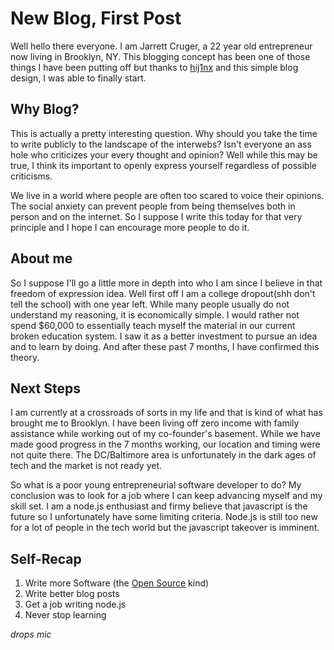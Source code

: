 New Blog, First Post
====================
Well hello there everyone. I am Jarrett Cruger, a 22 year old entrepreneur now
living in Brooklyn, NY. This blogging concept has been one of those things
I have been putting off but thanks to [hij1nx][hij1nx] and this simple blog
design, I was able to finally start.

Why Blog?
---------
This is actually a pretty interesting question. Why should you take the time to
write publicly to the landscape of the interwebs? Isn't everyone an ass hole who
criticizes your every thought and opinion? Well while this may be true, I think its
important to openly express yourself regardless of possible criticisms.

We live in a world where people are often too scared to voice their opinions. The social
anxiety can prevent people from being themselves both in person and on the
internet. So I suppose I write this today for that very principle and I hope
I can encourage more people to do it.

About me
--------
So I suppose I'll go a little more in depth into who I am since I believe in
that freedom of expression idea. Well first off I am a college dropout(shh don't
tell the school) with one year left. While many people usually do not understand
my reasoning, it is economically simple. I would rather not spend $60,000 to essentially
teach myself the material in our current broken education system. I saw it as a better investment to
pursue an idea and to learn by doing. And after these past 7 months, I have
confirmed this theory.

Next Steps
----------
I am currently at a crossroads of sorts in my life and that is kind of what has
brought me to Brooklyn. I have been living off zero income with family assistance
while working out of my co-founder's basement. While we have made good progress in
the 7 months working, our location and timing were not quite there. The
DC/Baltimore area is unfortunately in the dark ages of tech and the market is
not ready yet.

So what is a poor young entrepreneurial software developer to do?
My conclusion was to look for a job where I can keep advancing myself and my
skill set. I am a node.js enthusiast and firmy believe that javascript is the
future so I unfortunately have some limiting criteria. Node.js is still too new
for a lot of people in the tech world but the javascript takeover is imminent.

Self-Recap
----------
1. Write more Software (the [Open Source][github] kind)
2. Write better blog posts
3. Get a job writing node.js
4. Never stop learning

*drops mic*

[hij1nx]: http://twitter.com/hij1nx
[github]: http://github.com

